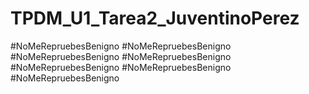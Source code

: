 # TPDM_U1_Tarea2_JuventinoPerez
#NoMeRepruebesBenigno
#NoMeRepruebesBenigno
#NoMeRepruebesBenigno
#NoMeRepruebesBenigno
#NoMeRepruebesBenigno
#NoMeRepruebesBenigno
#NoMeRepruebesBenigno
